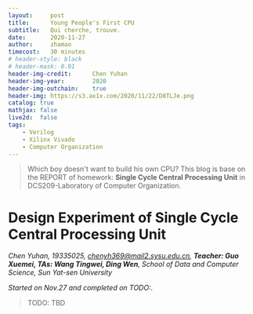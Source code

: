 ```yaml
---
layout:     post
title:      Young People's First CPU
subtitle:   Qui cherche, trouve.
date:       2020-11-27
author:     zhamao
timecost:   30 minutes
# header-style: black
# header-mask: 0.01
header-img-credit:      Chen Yuhan
header-img-year:        2020
header-img-outchain:    true
header-img: https://s3.ax1x.com/2020/11/22/D8TLJe.png
catalog: true
mathjax: false
live2d:  false
tags:
    - Verilog
    - Xilinx Vivado
    - Computer Organization
---
```


> Which boy doesn't want to build his own CPU?
> This blog is base on the REPORT of homework: **Single Cycle Central Processing Unit** in DCS209-Laboratory of Computer Organization.

# Design Experiment of Single Cycle Central Processing Unit

*Chen Yuhan, 19335025, chenyh369@mail2.sysu.edu.cn, **Teacher: Guo Xuemei, TAs: Wang Tingwei, Ding Wen**, School of Data and Computer Science, Sun Yat-sen University*

*Started on Nov.27 and completed on TODO:.*

>TODO: TBD
